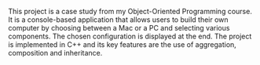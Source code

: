 This project is a case study from my Object-Oriented Programming course. It is a console-based application that allows users to build their own computer by choosing between a Mac or a PC and selecting various components. The chosen configuration is displayed at the end. The project is implemented in C++ and its key features are the use of aggregation, composition and inheritance. 
